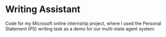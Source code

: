# Writing Assistant
Code for my Microsoft online internship project, where I used the Personal Statement (PS) writing task as a demo for our multi-state agent system.
